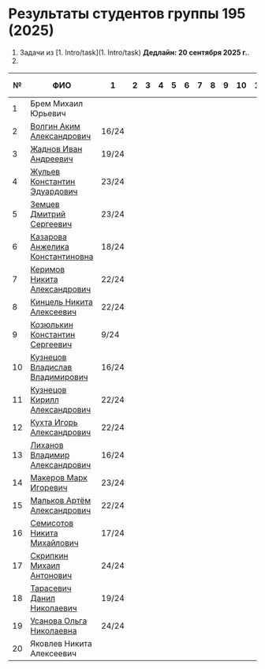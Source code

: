

# Результаты студентов группы 195 (2025)


1. Задачи из [1. Intro/task](1. Intro/task)   **Дедлайн: 20 сентября 2025 г.**.
2. 

| №   | ФИО                                                                | 1     | 2   | 3   | 4   | 5   | 6   | 7   | 8   | 9   | 10  | 11  | 12  | 13  | 14  | 15  | Лаба 1 | Лаба 2 | Лаба 3 |
| --- | ------------------------------------------------------------------ | ----- | --- | --- | --- | --- | --- | --- | --- | --- | --- | --- | --- | --- | --- | --- | ------ | ------ | ------ |
| 1   | Брем Михаил Юрьевич                                                |       |     |     |     |     |     |     |     |     |     |     |     |     |     |     |        |        |        |
| 2   | [Волгин Аким Александрович](https://github.com/ggvp989)            | 16/24 |     |     |     |     |     |     |     |     |     |     |     |     |     |     |        |        |        |
| 3   | [Жаднов Иван Андреевич](https://github.com/Vansoooo)               | 19/24 |     |     |     |     |     |     |     |     |     |     |     |     |     |     |        |        |        |
| 4   | [Жульев Константин Эдуардович](https://github.com/fuckswag11)      | 23/24 |     |     |     |     |     |     |     |     |     |     |     |     |     |     |        |        |        |
| 5   | [Земцев Дмитрий Сергеевич](https://github.com/ByySpeenyx)          | 23/24 |     |     |     |     |     |     |     |     |     |     |     |     |     |     |        |        |        |
| 6   | [Казарова Анжелика Константиновна](https://github.com/Anzelika871) | 18/24 |     |     |     |     |     |     |     |     |     |     |     |     |     |     |        |        |        |
| 7   | [Керимов Никита Александрович](https://github.com/Dersiloveyou)    | 22/24 |     |     |     |     |     |     |     |     |     |     |     |     |     |     |        |        |        |
| 8   | [Кинцель Никита Алексеевич](https://github.com/nstathams)          | 22/24 |     |     |     |     |     |     |     |     |     |     |     |     |     |     |        |        |        |
| 9   | [Козюлькин Константин Сергеевич](https://github.com/zxcKostya)     | 9/24  |     |     |     |     |     |     |     |     |     |     |     |     |     |     |        |        |        |
| 10  | [Кузнецов Владислав Владимирович](https://github.com/Upipoow)      | 16/24 |     |     |     |     |     |     |     |     |     |     |     |     |     |     |        |        |        |
| 11  | [Кузнецов Кирилл Александрович](https://github.com/kirill2509-cpu) | 22/24 |     |     |     |     |     |     |     |     |     |     |     |     |     |     |        |        |        |
| 12  | [Кухта Игорь Александрович](https://github.com/IGORBANGGG)         | 22/24 |     |     |     |     |     |     |     |     |     |     |     |     |     |     |        |        |        |
| 13  | [Лиханов Владимир Александрович](https://github.com/Konda-ak)      | 16/24 |     |     |     |     |     |     |     |     |     |     |     |     |     |     |        |        |        |
| 14  | [Макеров Марк Игоревич](https://github.com/missage02)              | 23/24 |     |     |     |     |     |     |     |     |     |     |     |     |     |     |        |        |        |
| 15  | [Мальков Артём Александрович](https://github.com/yslartem)         | 22/24 |     |     |     |     |     |     |     |     |     |     |     |     |     |     |        |        |        |
| 16  | [Семисотов Никита Михайлович](https://github.com/semisotovnm-ui)   | 17/24 |     |     |     |     |     |     |     |     |     |     |     |     |     |     |        |        |        |
| 17  | [Скрипкин Михаил Антонович](https://github.com/davbych)            | 24/24 |     |     |     |     |     |     |     |     |     |     |     |     |     |     |        |        |        |
| 18  | [Тарасевич Данил Николаевич](https://github.com/Hockeist)          | 19/24 |     |     |     |     |     |     |     |     |     |     |     |     |     |     |        |        |        |
| 19  | [Усанова Ольга Николаевна](https://github.com/WellHelga)           | 24/24 |     |     |     |     |     |     |     |     |     |     |     |     |     |     |        |        |        |
| 20  | Яковлев Никита Алексеевич                                          |       |     |     |     |     |     |     |     |     |     |     |     |     |     |     |        |        |        |

